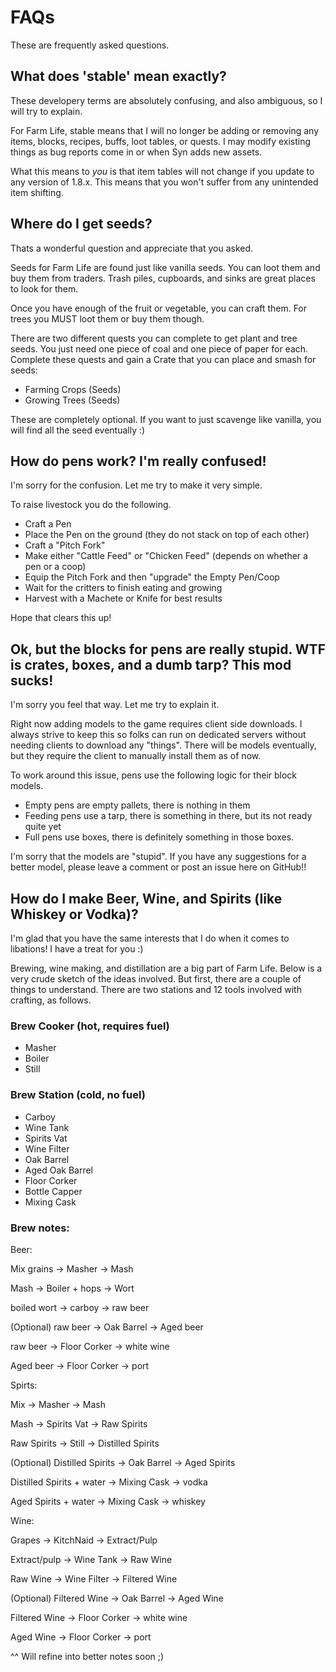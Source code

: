 # FAQs

These are frequently asked questions.

## What does 'stable' mean exactly?

These developery terms are absolutely confusing, and also ambiguous, so I will try to explain.

For Farm Life, stable means that I will no longer be adding or removing any items, blocks, recipes, buffs, loot tables, or quests. I may modify existing things as bug reports come in or when Syn adds new assets.

What this means to *you* is that item tables will not change if you update to any version of 1.8.x. This means that you won't suffer from any unintended item shifting.

## Where do I get seeds?

Thats a wonderful question and appreciate that you asked.

Seeds for Farm Life are found just like vanilla seeds. You can loot them and buy them from traders. Trash piles, cupboards, and sinks are great places to look for them.

Once you have enough of the fruit or vegetable, you can craft them. For trees you MUST loot them or buy them though.

There are two different quests you can complete to get plant and tree seeds. You just need one piece of coal and one piece of paper for each. Complete these quests and gain a Crate that you can place and smash for seeds:

- Farming Crops (Seeds)
- Growing Trees (Seeds)

These are completely optional. If you want to just scavenge like vanilla, you will find all the seed eventually :)

## How do pens work? I'm really confused!

I'm sorry for the confusion. Let me try to make it very simple.

To raise livestock you do the following.

- Craft a Pen
- Place the Pen on the ground (they do not stack on top of each other)
- Craft a "Pitch Fork"
- Make either "Cattle Feed" or "Chicken Feed" (depends on whether a pen or a coop)
- Equip the Pitch Fork and then "upgrade" the Empty Pen/Coop
- Wait for the critters to finish eating and growing
- Harvest with a Machete or Knife for best results

Hope that clears this up!

## Ok, but the blocks for pens are really stupid. WTF is crates, boxes, and a dumb tarp? This mod sucks!

I'm sorry you feel that way. Let me try to explain it.

Right now adding models to the game requires client side downloads. I always strive to keep this so folks can run on dedicated servers without needing clients to download any "things". There will be models eventually, but they require the client to manually install them as of now.

To work around this issue, pens use the following logic for their block models.

- Empty pens are empty pallets, there is nothing in them
- Feeding pens use a tarp, there is something in there, but its not ready quite yet
- Full pens use boxes, there is definitely something in those boxes.

I'm sorry that the models are "stupid". If you have any suggestions for a better model, please leave a comment or post an issue here on GitHub!!

## How do I make Beer, Wine, and Spirits (like Whiskey or Vodka)?

I'm glad that you have the same interests that I do when it comes to libations! I have a treat for you :)

Brewing, wine making, and distillation are a big part of Farm Life. Below is a very crude sketch of the ideas involved. But first, there are a couple of things to understand. There are two stations and 12 tools involved with crafting, as follows.

### Brew Cooker (hot, requires fuel)

- Masher
- Boiler
- Still

### Brew Station (cold, no fuel)

- Carboy
- Wine Tank
- Spirits Vat
- Wine Filter
- Oak Barrel
- Aged Oak Barrel
- Floor Corker
- Bottle Capper
- Mixing Cask

### Brew notes:


Beer:

Mix grains -> Masher -> Mash

Mash -> Boiler + hops -> Wort

boiled wort -> carboy ->  raw beer

(Optional) raw beer -> Oak Barrel -> Aged beer

raw beer -> Floor Corker -> white wine

Aged beer -> Floor Corker -> port


Spirts:

Mix -> Masher -> Mash

Mash -> Spirits Vat -> Raw Spirits

Raw Spirits -> Still -> Distilled Spirits

(Optional) Distilled Spirits -> Oak Barrel -> Aged Spirits

Distilled Spirits + water -> Mixing Cask -> vodka

Aged Spirits + water -> Mixing Cask -> whiskey


Wine:

Grapes -> KitchNaid -> Extract/Pulp

Extract/pulp -> Wine Tank -> Raw Wine

Raw Wine -> Wine Filter -> Filtered Wine

(Optional) Filtered Wine -> Oak Barrel -> Aged Wine

Filtered Wine  -> Floor Corker -> white wine

Aged Wine -> Floor Corker -> port

^^ Will refine into better notes soon ;)
